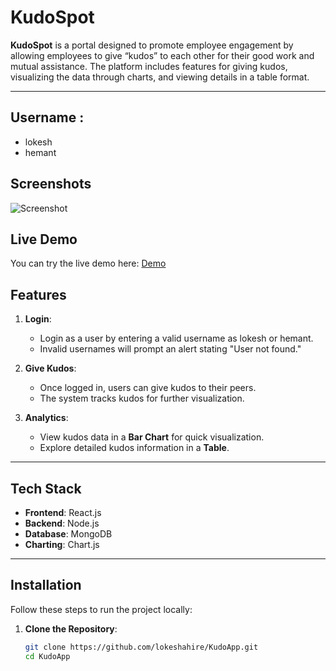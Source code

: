 # KudoSpot

**KudoSpot** is a portal designed to promote employee engagement by allowing employees to give “kudos” to each other for their good work and mutual assistance. The platform includes features for giving kudos, visualizing the data through charts, and viewing details in a table format.

---
## Username : 
* lokesh
* hemant 

## Screenshots

![ Screenshot](https://github.com/user-attachments/assets/ae7f2884-c042-40ac-8233-3c82461c6055)

## Live Demo

You can try the live demo here: [Demo](https://frontend-lokeshahire-lokeshahires-projects.vercel.app/)



## Features

1. **Login**: 
   - Login as a user by entering a valid username as lokesh or hemant.
   - Invalid usernames will prompt an alert stating "User not found."

2. **Give Kudos**:
   - Once logged in, users can give kudos to their peers.
   - The system tracks kudos for further visualization.

3. **Analytics**:
   - View kudos data in a **Bar Chart** for quick visualization.
   - Explore detailed kudos information in a **Table**.

---

## Tech Stack

- **Frontend**: React.js
- **Backend**: Node.js
- **Database**: MongoDB
- **Charting**: Chart.js

---

## Installation

Follow these steps to run the project locally:

1. **Clone the Repository**:
   ```bash
   git clone https://github.com/lokeshahire/KudoApp.git
   cd KudoApp
